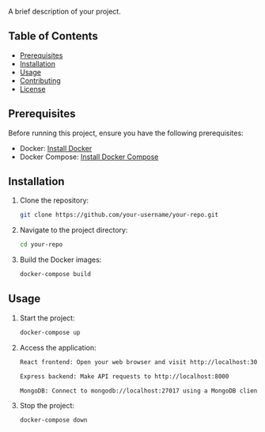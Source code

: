 A brief description of your project.

## Table of Contents

- [Prerequisites](#prerequisites)
- [Installation](#installation)
- [Usage](#usage)
- [Contributing](#contributing)
- [License](#license)

## Prerequisites

Before running this project, ensure you have the following prerequisites:

- Docker: [Install Docker](https://docs.docker.com/get-docker/)
- Docker Compose: [Install Docker Compose](https://docs.docker.com/compose/install/)

## Installation

1. Clone the repository:

   ```bash
   git clone https://github.com/your-username/your-repo.git

   ```

2. Navigate to the project directory:

   ```bash
   cd your-repo

   ```

3. Build the Docker images:

   ```bash
   docker-compose build

   ```

## Usage

1. Start the project:

   ```bash
   docker-compose up

   ```

2. Access the application:

   ```bash
   React frontend: Open your web browser and visit http://localhost:3000

   ```

   ```bash
   Express backend: Make API requests to http://localhost:8000

   ```

   ```bash
   MongoDB: Connect to mongodb://localhost:27017 using a MongoDB client

   ```

3. Stop the project:

   ```bash
   docker-compose down

   ```
